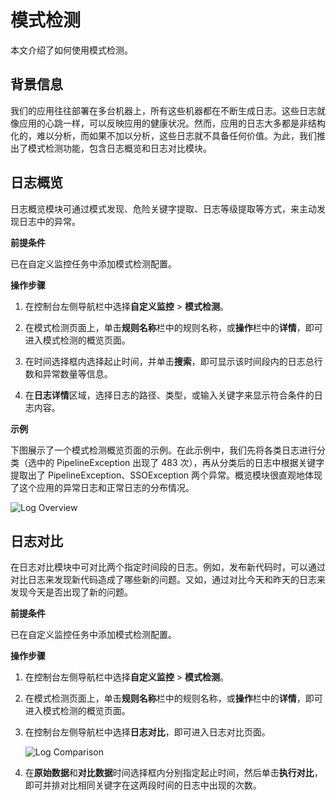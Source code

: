 # 模式检测

本文介绍了如何使用模式检测。

## 背景信息

我们的应用往往部署在多台机器上，所有这些机器都在不断生成日志。这些日志就像应用的心跳一样，可以反映应用的健康状况。然而，应用的日志大多都是非结构化的，难以分析，而如果不加以分析，这些日志就不具备任何价值。为此，我们推出了模式检测功能，包含日志概览和日志对比模块。

## 日志概览

日志概览模块可通过模式发现、危险关键字提取、日志等级提取等方式，来主动发现日志中的异常。

**前提条件**

已在自定义监控任务中添加模式检测配置。

**操作步骤**

1.  在控制台左侧导航栏中选择**自定义监控** \> **模式检测**。

2.  在模式检测页面上，单击**规则名称**栏中的规则名称，或**操作**栏中的**详情**，即可进入模式检测的概览页面。

3.  在时间选择框内选择起止时间，并单击**搜索**，即可显示该时间段内的日志总行数和异常数量等信息。

4.  在**日志详情**区域，选择日志的路径、类型，或输入关键字来显示符合条件的日志内容。


**示例**

下图展示了一个模式检测概览页面的示例。在此示例中，我们先将各类日志进行分类（选中的 PipelineException 出现了 483 次），再从分类后的日志中根据关键字提取出了 PipelineException、SSOException 两个异常。概览模块很直观地体现了这个应用的异常日志和正常日志的分布情况。

![Log Overview](https://static-aliyun-doc.oss-accelerate.aliyuncs.com/assets/img/zh-CN/1244452851/p44088.png)

## 日志对比

在日志对比模块中可对比两个指定时间段的日志。例如，发布新代码时，可以通过对比日志来发现新代码造成了哪些新的问题。又如，通过对比今天和昨天的日志来发现今天是否出现了新的问题。

**前提条件**

已在自定义监控任务中添加模式检测配置。

**操作步骤**

1.  在控制台左侧导航栏中选择**自定义监控** \> **模式检测**。

2.  在模式检测页面上，单击**规则名称**栏中的规则名称，或**操作**栏中的**详情**，即可进入模式检测的概览页面。

3.  在控制台左侧导航栏中选择**日志对比**，即可进入日志对比页面。

    ![Log Comparison](https://static-aliyun-doc.oss-accelerate.aliyuncs.com/assets/img/zh-CN/2244452851/p44090.png)

4.  在**原始数据**和**对比数据**时间选择框内分别指定起止时间，然后单击**执行对比**，即可并排对比相同关键字在这两段时间的日志中出现的次数。

